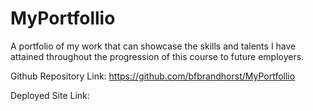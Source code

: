 # MyPortfollio
A portfolio of my work that can showcase the skills and talents I have attained throughout the progression of this course to future employers.

Github Repository Link: https://github.com/bfbrandhorst/MyPortfollio

Deployed Site Link: 


